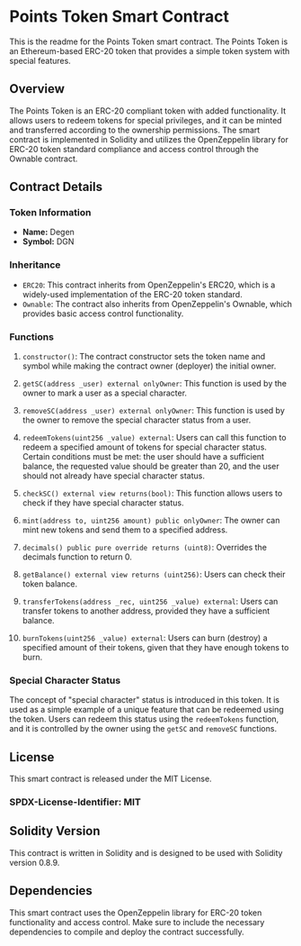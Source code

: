 # Points Token Smart Contract

This is the readme for the Points Token smart contract. The Points Token is an Ethereum-based ERC-20 token that provides a simple token system with special features.

## Overview

The Points Token is an ERC-20 compliant token with added functionality. It allows users to redeem tokens for special privileges, and it can be minted and transferred according to the ownership permissions. The smart contract is implemented in Solidity and utilizes the OpenZeppelin library for ERC-20 token standard compliance and access control through the Ownable contract.

## Contract Details

### Token Information

- **Name:** Degen
- **Symbol:** DGN

### Inheritance

- `ERC20`: This contract inherits from OpenZeppelin's ERC20, which is a widely-used implementation of the ERC-20 token standard.
- `Ownable`: The contract also inherits from OpenZeppelin's Ownable, which provides basic access control functionality.

### Functions

1. `constructor()`: The contract constructor sets the token name and symbol while making the contract owner (deployer) the initial owner.

2. `getSC(address _user) external onlyOwner`: This function is used by the owner to mark a user as a special character.

3. `removeSC(address _user) external onlyOwner`: This function is used by the owner to remove the special character status from a user.

4. `redeemTokens(uint256 _value) external`: Users can call this function to redeem a specified amount of tokens for special character status. Certain conditions must be met: the user should have a sufficient balance, the requested value should be greater than 20, and the user should not already have special character status.

5. `checkSC() external view returns(bool)`: This function allows users to check if they have special character status.

6. `mint(address to, uint256 amount) public onlyOwner`: The owner can mint new tokens and send them to a specified address.

7. `decimals() public pure override returns (uint8)`: Overrides the decimals function to return 0.

8. `getBalance() external view returns (uint256)`: Users can check their token balance.

9. `transferTokens(address _rec, uint256 _value) external`: Users can transfer tokens to another address, provided they have a sufficient balance.

10. `burnTokens(uint256 _value) external`: Users can burn (destroy) a specified amount of their tokens, given that they have enough tokens to burn.

### Special Character Status

The concept of "special character" status is introduced in this token. It is used as a simple example of a unique feature that can be redeemed using the token. Users can redeem this status using the `redeemTokens` function, and it is controlled by the owner using the `getSC` and `removeSC` functions.

## License

This smart contract is released under the MIT License.

### SPDX-License-Identifier: MIT

## Solidity Version

This contract is written in Solidity and is designed to be used with Solidity version 0.8.9.

## Dependencies

This smart contract uses the OpenZeppelin library for ERC-20 token functionality and access control. Make sure to include the necessary dependencies to compile and deploy the contract successfully.
